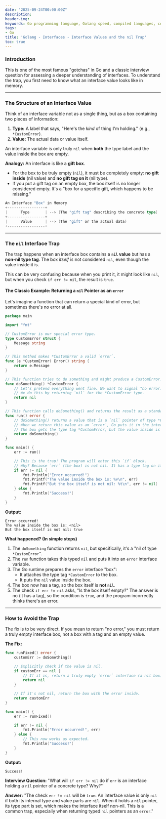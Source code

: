 ```yaml
---
date: "2025-09-24T00:00:00Z"
description:
header-img:
keywords: Go programming language, Golang speed, compiled languages, concurrency in Go, goroutines, Go garbage collection, high-performance applications, Go interview preparation, native compilation, modern hardware optimization, fast compile times, efficient coding practices, Golang features
tags:
- Go
title: 'Golang - Interfaces - Interface Values and the nil Trap'
toc: true
---
```


### Introduction

This is one of the most famous "gotchas" in Go and a classic interview question for assessing a deeper understanding of interfaces. To understand the trap, you first need to know what an interface value looks like in memory.

***
### The Structure of an Interface Value

Think of an interface variable not as a single thing, but as a box containing two pieces of information:

1.  **Type:** A label that says, "Here's the *kind* of thing I'm holding." (e.g., `*CustomError`).
2.  **Value:** The actual data or value itself.

An interface variable is only truly `nil` when **both** the type label and the value inside the box are empty.

**Analogy:** An interface is like a **gift box**.

*   For the box to be truly empty (`nil`), it must be completely empty: **no gift inside** (nil value) and **no gift tag on it** (nil type).
*   If you put a gift tag on an empty box, the box itself is no longer considered empty. It's a "box for a specific gift, which happens to be missing."

```go
An Interface "Box" in Memory
+-----------------+
|      Type       | --> (The "gift tag" describing the concrete type)
+-----------------+
|      Value      | --> (The "gift" or the actual data)
+-----------------+
```

***

### The `nil` Interface Trap

The trap happens when an interface box contains a **`nil` value** but has a **non-nil type tag**. The box *itself* is not considered `nil`, even though the value inside it is.

This can be very confusing because when you print it, it might look like `nil`, but when you check `if err != nil`, the result is `true`.

#### The Classic Example: Returning a `nil` Pointer as an `error`

Let's imagine a function that can return a special kind of error, but sometimes there's no error at all.

```go
package main

import "fmt"

// CustomError is our special error type.
type CustomError struct {
	Message string
}

// This method makes *CustomError a valid `error`.
func (e *CustomError) Error() string {
	return e.Message
}

// This function tries to do something and might produce a CustomError.
func doSomething() *CustomError {
	// Let's pretend everything went fine. We want to signal "no error."
	// We do this by returning `nil` for the *CustomError type.
	return nil
}

// This function calls doSomething() and returns the result as a standard `error`.
func run() error {
	// doSomething() returns a value that is a `nil` pointer of type *CustomError.
	// When we return this value as an `error`, Go puts it in the interface "box."
	// The box gets the type tag *CustomError, but the value inside is nil.
	return doSomething()
}

func main() {
	err := run()

	// This is the trap! The program will enter this `if` block.
	// Why? Because `err` (the box) is not nil. It has a type tag on it.
	if err != nil {
		fmt.Println("Error occurred!")
		fmt.Printf("The value inside the box is: %v\n", err)
		fmt.Printf("But the box itself is not nil: %t\n", err != nil)
	} else {
		fmt.Println("Success!")
	}
}
```

**Output:**

```
Error occurred!
The value inside the box is: <nil>
But the box itself is not nil: true
```

**What happened? (In simple steps)**

1.  The `doSomething` function returns `nil`, but specifically, it's a "nil of type `*CustomError`".
2.  The `run` function takes this typed `nil` and puts it into an `error` interface variable.
3.  The Go runtime prepares the `error` interface "box":
    *   It attaches the type tag `*CustomError` to the box.
    *   It puts the `nil` value inside the box.
4.  The box now has a tag, so the box itself is **not `nil`**.
5.  The check `if err != nil` asks, "Is the box itself empty?" The answer is no (it has a tag), so the condition is `true`, and the program incorrectly thinks there's an error.

***

### How to Avoid the Trap

The fix is to be very direct. If you mean to return "no error," you must return a truly empty interface box, not a box with a tag and an empty value.

**The Fix:**

```go
func runFixed() error {
	customErr := doSomething()

	// Explicitly check if the value is nil.
	if customErr == nil {
		// If it is, return a truly empty `error` interface (a nil box).
		return nil
	}

	// If it's not nil, return the box with the error inside.
	return customErr
}

func main() {
	err := runFixed()

	if err != nil {
		fmt.Println("Error occurred!", err)
	} else {
		// This now works as expected.
		fmt.Println("Success!")
	}
}
```

**Output:**

```
Success!
```

**Interview Question:** "What will `if err != nil` do if `err` is an interface holding a `nil` pointer of a concrete type? Why?"

**Answer:** "The check `err != nil` will be `true`. An interface value is only `nil` if both its internal type and value parts are `nil`. When it holds a `nil` pointer, its type part is set, which makes the interface itself non-nil. This is a common trap, especially when returning typed `nil` pointers as an `error`."